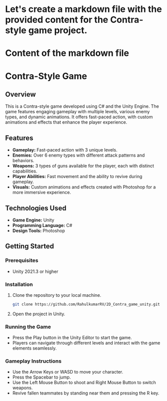 # Let's create a markdown file with the provided content for the Contra-style game project.

# Content of the markdown file
# Contra-Style Game

## Overview
This is a Contra-style game developed using C# and the Unity Engine. The game features engaging gameplay with multiple levels, various enemy types, and dynamic animations. It offers fast-paced action, with custom animations and effects that enhance the player experience.

## Features
- **Gameplay:** Fast-paced action with 3 unique levels.
- **Enemies:** Over 6 enemy types with different attack patterns and behaviors.
- **Weapons:** 3 types of guns available for the player, each with distinct capabilities.
- **Player Abilities:** Fast movement and the ability to revive during gameplay.
- **Visuals:** Custom animations and effects created with Photoshop for a more immersive experience.

## Technologies Used
- **Game Engine:** Unity
- **Programming Language:** C#
- **Design Tools:** Photoshop

## Getting Started

### Prerequisites
- Unity 2021.3 or higher

### Installation
1. Clone the repository to your local machine.
   ```bash
   git clone https://github.com/RahulkumarRV/2D_Contra_game_unity.git
   ```
2. Open the project in Unity.

### Running the Game
- Press the Play button in the Unity Editor to start the game.
- Players can navigate through different levels and interact with the game elements seamlessly.

### Gameplay Instructions
- Use the Arrow Keys or WASD to move your character.
- Press the Spacebar to jump.
- Use the Left Mouse Button to shoot and Right Mouse Button to switch weapons.
- Revive fallen teammates by standing near them and pressing the R key.
